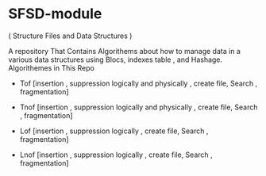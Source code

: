 # SFSD-module
( Structure Files and Data Structures )

A repository That Contains Algorithems about how to manage data in a various data structures using Blocs, indexes table , and Hashage.
Algorithemes in This Repo
- Tof [insertion , suppression logically and physically , create file, Search , fragmentation]

- Tnof [insertion , suppression logically and physically , create file, Search , fragmentation]

- Lof [insertion , suppression logically , create file, Search , fragmentation]

- Lnof [insertion , suppression logically , create file, Search , fragmentation]
